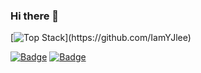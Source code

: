 ### Hi there 👋

[![Top Stack](https://widget.realdeveloper.pro/api/top?stack=C,"C++")](https://github.com/IamYJlee)

[![Badge](https://widget.realdeveloper.pro/api/badge?title=Languages%20and%20Framework&badges=C,"C++",Objective-C,Swift,Jenkins,Git,GitHub&theme=dark)](https://github.com/kijepark)
[![Badge](https://widget.realdeveloper.pro/api/badge?title=Database%20and%20DevOps&badges=C,"C++",Objective-C,Swift,Jenkins,Git,GitHub&theme=dark)](https://github.com/kijepark)

<!-- [![Repository Card](https://widget.realdeveloper.pro/api/card?user=kijepark&repo=adserver-tutorial)](https://github.com/kijepark/adserver-tutorial) -->
<!-- [![Repository Card](https://widget.realdeveloper.pro/api/card?user=kijepark&repo=one-page-template)](https://github.com/kijepark/one-page-template) -->

<!--
**IamYJLee/IamYJLee** is a ✨ _special_ ✨ repository because its `README.md` (this file) appears on your GitHub profile.

Here are some ideas to get you started:

- 🔭 I’m currently working on ...
- 🌱 I’m currently learning ...
- 👯 I’m looking to collaborate on ...
- 🤔 I’m looking for help with ...
- 💬 Ask me about ...
- 📫 How to reach me: ...
- 😄 Pronouns: ...
- ⚡ Fun fact: ...
-->
